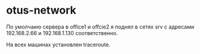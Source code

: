 # otus-network

По умолчаию сервера в office1 и offcie2 я поднял в сетях srv с адресами 192.168.2.66 и 192.168.1.130 соответственно.

На всех машинах установлен traceroute.
